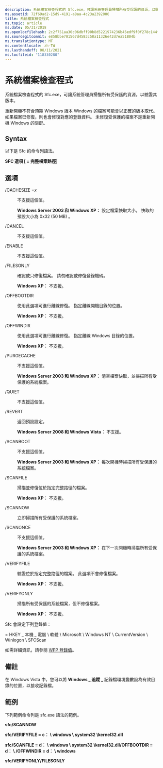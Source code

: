 ```yaml
---
description: 系統檔案檢查程式的 Sfc.exe，可讓系統管理員掃描所有受保護的資源，以驗證其版本。
ms.assetid: 72f69ad2-15d9-4191-a8aa-4c23a2392006
title: 系統檔案檢查程式
ms.topic: article
ms.date: 05/31/2018
ms.openlocfilehash: 2c2f751aa30c06dbff90b8d5221974236b45edf9f0f278c144f755568a0040f8
ms.sourcegitcommit: e858bbe701567d4583c50a11326e42d7ea51804b
ms.translationtype: MT
ms.contentlocale: zh-TW
ms.lasthandoff: 08/11/2021
ms.locfileid: "118330280"
---
```

# <a name="system-file-checker"></a>系統檔案檢查程式

系統檔案檢查程式的 Sfc.exe，可讓系統管理員掃描所有受保護的資源，以驗證其版本。

重新開機不符合預期 Windows 版本 Windows 的檔案可能會以正確的版本取代。 如果檔案已修復，則也會修復對應的登錄資料。 未修復受保護的檔案不是重新開機 Windows 的關鍵。

## <a name="syntax"></a>Syntax

以下是 Sfc 的命令列語法。

**SFC 選項 \[ = 完整檔案路徑\]**

## <a name="options"></a>選項

<dl> <dt>

<span id="_CACHESIZE_x"></span><span id="_cachesize_x"></span><span id="_CACHESIZE_X"></span>/CACHESIZE =*x*
</dt> <dd>

不支援這個值。

**Windows Server 2003 和 Windows XP：** 設定檔案快取大小。 快取的預設大小為 0x32 (50 MB) 。

</dd> <dt>

<span id="_CANCEL"></span><span id="_cancel"></span>/CANCEL
</dt> <dd>

不支援這個值。

</dd> <dt>

<span id="_ENABLE"></span><span id="_enable"></span>/ENABLE
</dt> <dd>

不支援這個值。

</dd> <dt>

<span id="_FILESONLY"></span><span id="_filesonly"></span>/FILESONLY
</dt> <dd>

確認或只修復檔案。 請勿確認或修復登錄機碼。

**Windows XP：** 不支援。

</dd> <dt>

<span id="_OFFBOOTDIR"></span><span id="_offbootdir"></span>/OFFBOOTDIR
</dt> <dd>

使用此選項可進行離線修復。 指定離線開機目錄的位置。

**Windows XP：** 不支援。

</dd> <dt>

<span id="_OFFWINDIR"></span><span id="_offwindir"></span>/OFFWINDIR
</dt> <dd>

使用此選項可進行離線修復。 指定離線 Windows 目錄的位置。

**Windows XP：** 不支援。

</dd> <dt>

<span id="_PURGECACHE"></span><span id="_purgecache"></span>/PURGECACHE
</dt> <dd>

不支援這個值。

**Windows Server 2003 和 Windows XP：** 清空檔案快取，並掃描所有受保護的系統檔案。

</dd> <dt>

<span id="_QUIET"></span><span id="_quiet"></span>/QUIET
</dt> <dd>

不支援這個值。

</dd> <dt>

<span id="_REVERT"></span><span id="_revert"></span>/REVERT
</dt> <dd>

返回預設設定。

**Windows Server 2008 和 Windows Vista：** 不支援。

</dd> <dt>

<span id="_SCANBOOT"></span><span id="_scanboot"></span>/SCANBOOT
</dt> <dd>

不支援這個值。

**Windows Server 2003 和 Windows XP：** 每次開機時掃描所有受保護的系統檔案。

</dd> <dt>

<span id="_SCANFILE"></span><span id="_scanfile"></span>/SCANFILE
</dt> <dd>

掃描並修復位於指定完整路徑的檔案。

**Windows XP：** 不支援。

</dd> <dt>

<span id="_SCANNOW"></span><span id="_scannow"></span>/SCANNOW
</dt> <dd>

立即掃描所有受保護的系統檔案。

</dd> <dt>

<span id="_SCANONCE"></span><span id="_scanonce"></span>/SCANONCE
</dt> <dd>

不支援這個值。

**Windows Server 2003 和 Windows XP：** 在下一次開機時掃描所有受保護的系統檔案。

</dd> <dt>

<span id="_VERIFYFILE"></span><span id="_verifyfile"></span>/VERIFYFILE
</dt> <dd>

驗證位於指定完整路徑的檔案。 此選項不會修復檔案。

**Windows XP：** 不支援。

</dd> <dt>

<span id="_VERIFYONLY"></span><span id="_verifyonly"></span>/VERIFYONLY
</dt> <dd>

掃描所有受保護的系統檔案，但不修復檔案。

**Windows XP：** 不支援。

</dd> </dl>

Sfc 會設定下列登錄值：

 = HKEY \_ 本機 \_ 電腦 \\ 軟體 \\ Microsoft \\ Windows NT \\ CurrentVersion \\ Winlogon \\ SFCScan

如需詳細資訊，請參閱 [WFP 登錄值](wfp-registry-values.md)。

## <a name="remarks"></a>備註

在 Windows Vista 中，您可以將 **Windows \_ 追蹤 \_** 記錄檔環境變數設為有效目錄的位置，以接收記錄檔。

## <a name="examples"></a>範例

下列範例命令列是 sfc.exe 語法的範例。

**sfc/SCANNOW**

**sfc/VERIFYFILE = c： \\ windows \\ system32 \\kernel32.dll**

**sfc/SCANFILE = d： \\ windows \\ system32 \\kernel32.dll/OFFBOOTDIR = d： \\ /OFFWINDIR = d： \\ windows**

**sfc/VERIFYONLY/FILESONLY**

 

 



